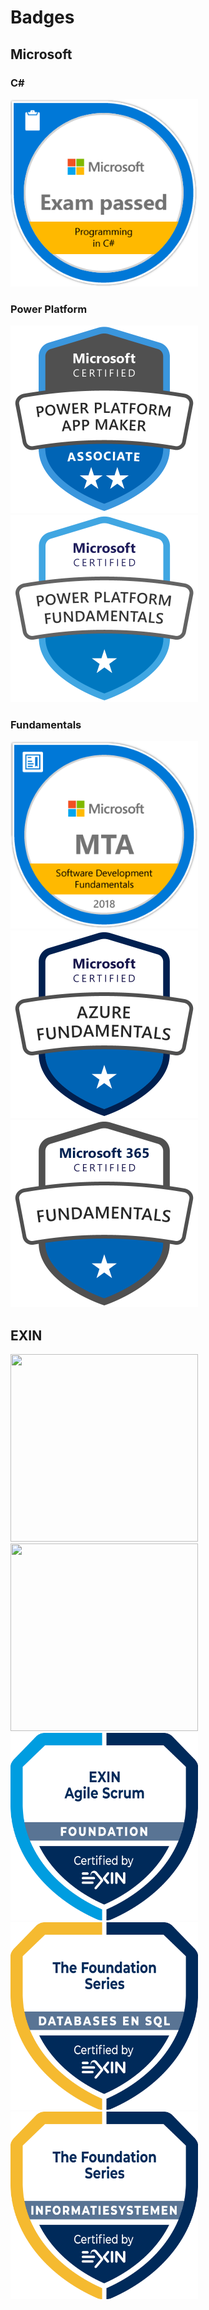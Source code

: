 
# Badges

## Microsoft

### C#
<img src="Programming_in_C_23-01.png" width="300" height="300">

### Power Platform
<img src="power-platform-app-maker-600x600.png" width="300" height="300">
<img src="CERT-Fundamentals-Power-Platform.png" width="300" height="300">

### Fundamentals
<img src="MTA-Software-Development-Fundamentals-2018.png" width="300" height="300">
<img src="azure-fundamentals-600x600.png" width="300" height="300">
<img src="microsoft365-fundamentals-600x600.png" width="300" height="300">

## EXIN

<img src="EXIN%20AMBI%20e-CF%E2%84%A2%20Application%20Design%20and%20Development.png" width="300" height="300">
<img src="EXIN AMBI e-CF™ Building and Implementing.png" width="300" height="300">
<img src="EXIN Agile Scrum Foundation.png" width="300" height="300">
<img src="EXIN Databases en SQL Foundation.png" width="300" height="300">
<img src="EXIN Informatiesystemen Foundation.png" width="300" height="300">
